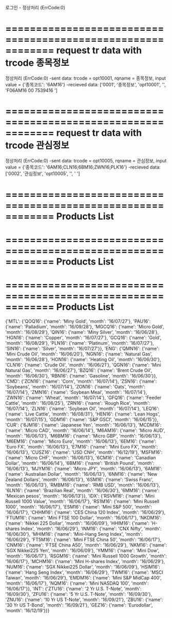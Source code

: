 로그인 - 정상처리 (ErrCode:0)

============================================================
request tr data with trcode 종목정보
============================================================
<Send request> 정상처리 (ErrCode:0)
-sent data: trcode = opt10001, rqname = 종목정보, input value = {'종목코드': '6AM16'}
-recieved data: ['0001', '종목정보', 'opt10001', '', 'F06AM16           00   7539416                                                  ']

============================================================
request tr data with trcode 관심정보
============================================================
<Send request> 정상처리 (ErrCode:0)
-sent data: trcode = opt10005, rqname = 관심정보, input value = {'종목코드': '6AM16;CLN16;6BM16;ZWN16;PLK16'}
-recieved data: ['0002', '관심정보', 'opt10005', '', '                                                                                ']

============================================================
Products List
=============================================================

============================================================
Products List
=============================================================

============================================================
Products List
=============================================================
{'MTL': {'QOQ16': {'name': 'Miny Gold', 'month': '16/07/27'}, 'PAU16': {'name': 'Palladium', 'month': '16/09/28'}, 'MGCQ16': {'name': 'Micro Gold', 'month': '16/08/29'}, 'QIN16': {'name': 'Miny Silver', 'month': '16/06/28'}, 'HGN16': {'name': 'Copper', 'month': '16/07/27'}, 'GCQ16': {'name': 'Gold', 'month': '16/08/29'}, 'PLN16': {'name': 'Platinum', 'month': '16/07/27'}, 'SIN16': {'name': 'Silver', 'month': '16/07/27'}}, 'ENG': {'QMN16': {'name': 'Mini Crude Oil', 'month': '16/06/20'}, 'NGN16': {'name': 'Natural Gas', 'month': '16/06/28'}, 'HON16': {'name': 'Heating Oil', 'month': '16/06/30'}, 'CLN16': {'name': 'Crude Oil', 'month': '16/06/21'}, 'QGN16': {'name': 'Mini Natural Gas', 'month': '16/06/27'}, 'BZQ16': {'name': 'Brent Crude Oil', 'month': '16/06/30'}, 'RBN16': {'name': 'Gasoline', 'month': '16/06/30'}}, 'CMD': {'ZCN16': {'name': 'Corn', 'month': '16/07/14'}, 'ZSN16': {'name': 'Soybeans', 'month': '16/07/14'}, 'ZON16': {'name': 'Oats', 'month': '16/07/14'}, 'ZMN16': {'name': 'Soybean Meal', 'month': '16/07/14'}, 'ZWN16': {'name': 'Wheat', 'month': '16/07/14'}, 'GFQ16': {'name': 'Feeder Cattle', 'month': '16/08/25'}, 'ZRN16': {'name': 'Rough Rice', 'month': '16/07/14'}, 'ZLN16': {'name': 'Soybean Oil', 'month': '16/07/14'}, 'LEQ16': {'name': 'Live Cattle', 'month': '16/08/31'}, 'HEN16': {'name': 'Lean Hogs', 'month': '16/07/15'}, 'GDM16': {'name': 'S&P GSCI', 'month': '16/06/15'}}, 'CUR': {'6JM16': {'name': 'Japanese Yen', 'month': '16/06/13'}, 'MCDM16': {'name': 'Micro CAD', 'month': '16/06/14'}, 'M6AM16': {'name': 'Micro AUD', 'month': '16/06/13'}, 'M6BM16': {'name': 'Micro GBP', 'month': '16/06/13'}, 'M6EM16': {'name': 'Micro Euro', 'month': '16/06/13'}, '6EM16': {'name': 'Euro FX', 'month': '16/06/13'}, 'E7M16': {'name': 'Mini Euro FX', 'month': '16/06/13'}, 'CUSZ16': {'name': 'USD CNH', 'month': '16/12/19'}, 'MSFM16': {'name': 'Micro CHF', 'month': '16/06/13'}, '6CM16': {'name': 'Canadian Dollar', 'month': '16/06/14'}, '6BM16': {'name': 'British Pound', 'month': '16/06/13'}, 'MJYM16': {'name': 'Micro JPY', 'month': '16/06/13'}, '6AM16': {'name': 'Australian Dollar', 'month': '16/06/13'}, '6NM16': {'name': 'New Zealand Dollars', 'month': '16/06/13'}, '6SM16': {'name': 'Swiss Franc', 'month': '16/06/13'}, 'RMBM16': {'name': 'RMB USD', 'month': '16/06/13'}, '6LN16': {'name': 'Brazilian Real', 'month': '16/06/30'}, '6MM16': {'name': 'Mexican pesos', 'month': '16/06/13'}}, 'IDX': {'RSVM16': {'name': 'Mini Russell 1000 Value', 'month': '16/06/17'}, 'RS1M16': {'name': 'Mini Russell 1000', 'month': '16/06/17'}, 'ESM16': {'name': 'Mini S&P 500', 'month': '16/06/17'}, 'CHHM16': {'name': 'CES China 120 Index', 'month': '16/06/29'}, 'FTUM16': {'name': 'Mini FTSE 100 Dollar', 'month': '16/06/17'}, 'NKDM16': {'name': 'Nikkei 225 Dollar', 'month': '16/06/09'}, 'HHIM16': {'name': 'H-shares Index', 'month': '16/06/29'}, 'INM16': {'name': 'CNX Nifty', 'month': '16/06/30'}, 'MHIM16': {'name': 'Mini-Hang Seng Index', 'month': '16/06/29'}, 'FT5M16': {'name': 'Mini FTSE China 50', 'month': '16/06/17'}, 'CNM16': {'name': 'FTSE China A50', 'month': '16/06/29'}, 'NKM16': {'name': 'SGX Nikkei225 Yen', 'month': '16/06/09'}, 'YMM16': {'name': 'Mini Dow', 'month': '16/06/17'}, 'RSGM16': {'name': 'Mini Russell 1000 Growth', 'month': '16/06/17'}, 'MCHM16': {'name': 'Mini H-shares Index', 'month': '16/06/29'}, 'NUM16': {'name': 'SGX Nikkei225 Dollar', 'month': '16/06/09'}, 'HSIM16': {'name': 'Hang Seng Index', 'month': '16/06/29'}, 'TWM16': {'name': 'MSCI Taiwan', 'month': '16/06/29'}, 'EMDM16': {'name': 'Mini S&P MidCap 400', 'month': '16/06/17'}, 'NQM16': {'name': 'Mini NASDAQ 100', 'month': '16/06/17'}}, 'INT': {'ZTU16': {'name': '2 Yr U.S. T-Note', 'month': '16/09/30'}, 'ZFU16': {'name': '5 Yr U.S. T-Note', 'month': '16/09/30'}, 'ZNU16': {'name': '10 Yr US T-Note', 'month': '16/09/21'}, 'ZBU16': {'name': '30 Yr US T-Bond', 'month': '16/09/21'}, 'GEZ16': {'name': 'Eurodollar', 'month': '16/12/19'}}}
